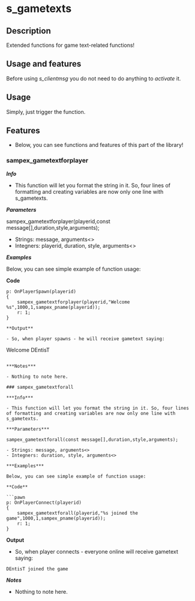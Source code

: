 # s_gametexts

## Description

Extended functions for game text-related functions!

## Usage and features

Before using *s_clientmsg* you do not need to do anything to *activate* it.

## Usage

Simply, just trigger the function.

## Features

- Below, you can see functions and features of this part of the library!

### sampex_gametextforplayer

***Info***

- This function will let you format the string in it. So, four lines of formatting and creating variables are now only one line with s_gametexts.

***Parameters***

sampex_gametextforplayer(playerid,const message[],duration,style,arguments);

- Strings: message, arguments<>
- Integners: playerid, duration, style, arguments<>

***Examples***

Below, you can see simple example of function usage:

**Code**

```pawn
p: OnPlayerSpawn(playerid)
{
	sampex_gametextforplayer(playerid,"Welcome %s",1000,1,sampex_pname(playerid));
	r: 1;
}

**Output**

- So, when player spawns - he will receive gametext saying:

```
Welcome DEntisT
```

***Notes***

- Nothing to note here.

### sampex_gametextforall

***Info***

- This function will let you format the string in it. So, four lines of formatting and creating variables are now only one line with s_gametexts.

***Parameters***

sampex_gametextforall(const message[],duration,style,arguments);

- Strings: message, arguments<>
- Integners: duration, style, arguments<>

***Examples***

Below, you can see simple example of function usage:

**Code**

```pawn
p: OnPlayerConnect(playerid)
{
	sampex_gametextforall(playerid,"%s joined the game",1000,1,sampex_pname(playerid));
	r: 1;
}
```

**Output**

- So, when player connects - everyone online will receive gametext saying:

```
DEntisT joined the game
```

***Notes***

- Nothing to note here.
